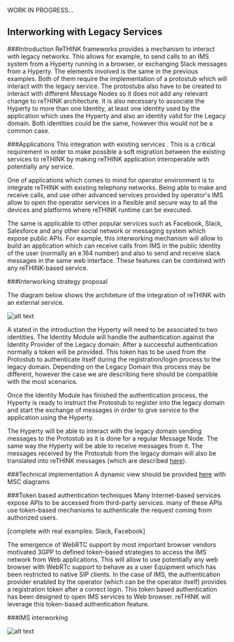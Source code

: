 WORK IN PROGRESS...

## Interworking with Legacy Services

###Introduction
ReTHINK frameworks provides a mechanism to interact with legacy networks. This allows for example, to send calls to an IMS system from a Hyperty running in a browser, or exchanging Slack messages from a Hyperty. The elements involved is the same in the previous examples. Both of them require the implementation of a protostub which will interact with the legacy service. The protostubs also have to be created to interact with different Message Nodes so it does not add any relevant change to reTHINK architecture. It is also necessary to associate the Hyperty to more than one Identity, at least one identity used by the application which uses the Hyperty and also an identity valid for the Legacy domain. Both identities could be the same, however this would not be a common case.

###Applications
This integration with existing services . This is a critical requirement in order to make possible a soft migration between the existing services to reTHINK by making reTHINK application interoperable with potentially any service.

One of applications which comes to mind for operator environment is to integrate reTHINK with existing telephony networks. Being able to make and receive calls, and use other advanced services provided by operator's IMS allow to open the operator services in a flexible and secure way to all the devices and platforms where reTHINK runtime can be executed. 

The same is applicable to other popular services such as Facebook, Slack, Salesforce and any other social network or messaging system which expose public APIs. For example, this interworking mechanism will allow to build an application which can receive calls from IMS in the public Identity of the user (normally an e.164 number) and also to send and receive slack messages in the same web interface. These features can be combined with any reTHINK-based service.


###Interworking strategy proposal

The diagram below shows the architeture of the integration of reTHINK with an external service.

![alt text](rethink-Legacy-Integration-approach2.png "Legacy domain interworking diagram")

A stated in the introduction the Hyperty will need to be associated to two identities. The Identity Module will handle the authentication against the Identity Provider of the Legacy domain. After a successful authentication normally a token will be provided. This token has to be used from the Protostub to authenticate itself during the registration/login process to the legacy domain. Depending on the Legacy Domain this process may be different, however the case we are describing here should be compatible with the most scenarios.

Once the Identity Module has finished the authentication process, the Hyperty is ready to instruct the Protostub to register into the legacy domain and start the exchange of messages in order to give service to the application using the Hyperty.

The Hyperty will be able to interact with the legacy domain sending messages to the Protostub as it is done for a regular Message Node. The same way the Hyperty will be able to receive messages from it. The messages received by the Protostub from the legacy domain will also be translated into reTHINK messages (which are described  [here](../messages/legacy-interworking-messages.md)).

###Technical implementation
A dynamic view should be provided [here](../dynamic-view/legacy-interworking/readme.md) with MSC diagrams


###Token based authentication techniques
Many Internet-based services expose APIs to be accessed from third-party services. many of these APIs use token-based mechanisms to authenticate the request coming from authorized users.

[complete with real examples: Slack, Facebook]

The emergence of WebRTC support by most important browser vendors motivated 3GPP to defined token-based strategies to access the IMS network from Web applications. This will allow to use potentially any web browser with WebRTc support to behave as a user Equipment which has been restricted to native SIP clients. In the case of IMS, the authentication provider enabled by the operator (which can be the operator itself) provides a registration token after a correct login. This token based authentication has been designed to open IMS services to Web browser. reTHINK will leverage this token-based authentication feature.  


###IMS interworking


![alt text](rethink-IMS-Integration-approach2.png "IMS interworking diagram")


